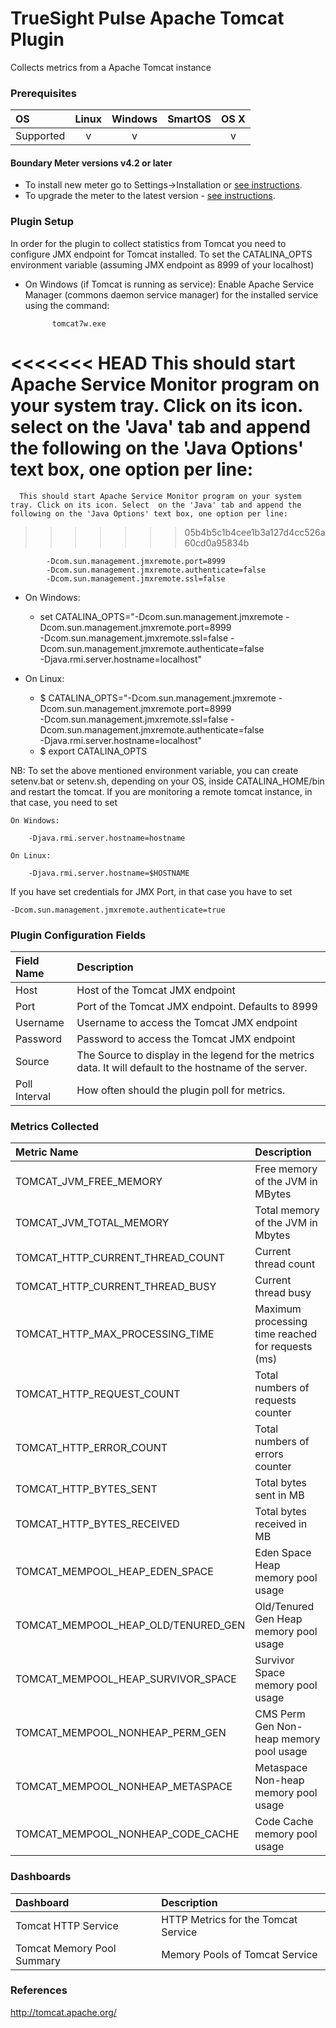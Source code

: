 # TrueSight Pulse Apache Tomcat Plugin 

Collects metrics from a Apache Tomcat instance

### Prerequisites

|     OS    | Linux | Windows | SmartOS | OS X |
|:----------|:-----:|:-------:|:-------:|:----:|
| Supported |   v   |    v    |         |  v   |



#### Boundary Meter versions v4.2 or later

- To install new meter go to Settings->Installation or [see instructions](https://help.boundary.com/hc/en-us/sections/200634331-Installation).
- To upgrade the meter to the latest version - [see instructions](https://help.boundary.com/hc/en-us/articles/201573102-Upgrading-the-Boundary-Meter).

### Plugin Setup

In order for the plugin to collect statistics from Tomcat you need to configure JMX endpoint for Tomcat installed. To set the CATALINA_OPTS environment variable (assuming JMX endpoint as  8999 of your localhost)

- On Windows (if Tomcat is running as service):
         Enable Apache Service Manager (commons daemon service manager) for the installed service using the  command:
	
		    tomcat7w.exe

<<<<<<< HEAD
	  This should start Apache Service Monitor program on your system tray. Click on its icon. select  on the 'Java' tab and append the following on the 'Java Options' text box, one option per line:
=======
	  This should start Apache Service Monitor program on your system tray. Click on its icon. Select  on the 'Java' tab and append the following on the 'Java Options' text box, one option per line:
>>>>>>> 05b4b5c1b4cee1b3a127d4cc526a60cd0a95834b

		    -Dcom.sun.management.jmxremote.port=8999
		    -Dcom.sun.management.jmxremote.authenticate=false
		    -Dcom.sun.management.jmxremote.ssl=false

- On Windows:
 	- set CATALINA_OPTS="-Dcom.sun.management.jmxremote -Dcom.sun.management.jmxremote.port=8999  
 	-Dcom.sun.management.jmxremote.ssl=false -Dcom.sun.management.jmxremote.authenticate=false  
	-Djava.rmi.server.hostname=localhost"
 	
- On Linux:
	- $ CATALINA_OPTS="-Dcom.sun.management.jmxremote -Dcom.sun.management.jmxremote.port=8999  
	-Dcom.sun.management.jmxremote.ssl=false -Dcom.sun.management.jmxremote.authenticate=false  
	-Djava.rmi.server.hostname=localhost"
	- $ export CATALINA_OPTS 

	
NB: To set the above mentioned environment variable, you can create setenv.bat or setenv.sh, depending on your OS, inside CATALINA_HOME/bin and restart the tomcat. If you are monitoring a remote tomcat instance, in that case, you need to set 

	On Windows:
	 
		-Djava.rmi.server.hostname=hostname

	On Linux:
	
		-Djava.rmi.server.hostname=$HOSTNAME

	
If you have set credentials for JMX Port, in that case you have to set

	-Dcom.sun.management.jmxremote.authenticate=true	

### Plugin Configuration Fields

|Field Name    | Description                                                                                              |
|:-------------|:---------------------------------------------------------------------------------------------------------|
| Host          | Host of the Tomcat JMX endpoint                |
| Port          | Port of the Tomcat JMX endpoint. Defaults to 8999         |
| Username      | Username to access the Tomcat JMX endpoint |
| Password      | Password to access the Tomcat JMX endpoint |
| Source        | The Source to display in the legend for the metrics data.  It will default to the hostname of the server.|
| Poll Interval | How often should the plugin poll for metrics. |

### Metrics Collected

| Metric Name | Description |
|:------------|:------------|
|TOMCAT_JVM_FREE_MEMORY | Free memory of the JVM in MBytes|
|TOMCAT_JVM_TOTAL_MEMORY | Total memory of the JVM in Mbytes|
|TOMCAT_HTTP_CURRENT_THREAD_COUNT | Current thread count|
|TOMCAT_HTTP_CURRENT_THREAD_BUSY | Current thread busy|
|TOMCAT_HTTP_MAX_PROCESSING_TIME| Maximum processing time reached for requests (ms)|
|TOMCAT_HTTP_REQUEST_COUNT| Total numbers of requests counter|
|TOMCAT_HTTP_ERROR_COUNT| Total numbers of errors counter|
|TOMCAT_HTTP_BYTES_SENT| Total bytes sent in MB|
|TOMCAT_HTTP_BYTES_RECEIVED| Total bytes received in MB|
|TOMCAT_MEMPOOL_HEAP_EDEN_SPACE| Eden Space Heap memory pool usage |
|TOMCAT_MEMPOOL_HEAP_OLD/TENURED_GEN| Old/Tenured Gen Heap memory pool usage|
|TOMCAT_MEMPOOL_HEAP_SURVIVOR_SPACE| Survivor Space memory pool usage|
|TOMCAT_MEMPOOL_NONHEAP_PERM_GEN| CMS Perm Gen Non-heap memory pool usage|
|TOMCAT_MEMPOOL_NONHEAP_METASPACE| Metaspace Non-heap memory pool usage|
|TOMCAT_MEMPOOL_NONHEAP_CODE_CACHE| Code Cache memory pool usage|

### Dashboards

|Dashboard|Description                                     |
|:--------|:-----------------------------------------------|
| Tomcat HTTP Service | HTTP Metrics for the Tomcat Service |
| Tomcat Memory Pool Summary | Memory Pools of Tomcat Service |

### References

http://tomcat.apache.org/


